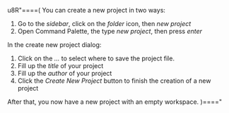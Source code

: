 u8R"====(
You can create a new project in two ways:
  1. Go to the *sidebar*, click on the *folder* icon, then *new project*
  2. Open Command Palette, the type *new project*, then press *enter*

In the create new project dialog:
  1. Click on the *...* to select where to save the project file.
  2. Fill up the *title* of your project
  3. Fill up the *author* of your project
  4. Click the *Create New Project* button to finish the creation of a new project

After that, you now have a new project with an empty workspace.
)===="
